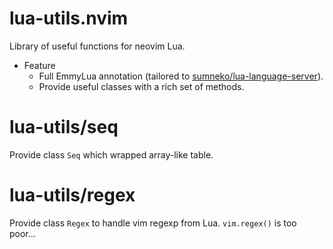 # lua-utils.nvim

Library of useful functions for neovim Lua.

- Feature
    - Full EmmyLua annotation (tailored to [sumneko/lua-language-server](https://github.com/sumneko/lua-language-server)).
    - Provide useful classes with a rich set of methods.

# lua-utils/seq

Provide class `Seq` which wrapped array-like table.

# lua-utils/regex

Provide class `Regex` to handle vim regexp from Lua.
`vim.regex()` is too poor...
